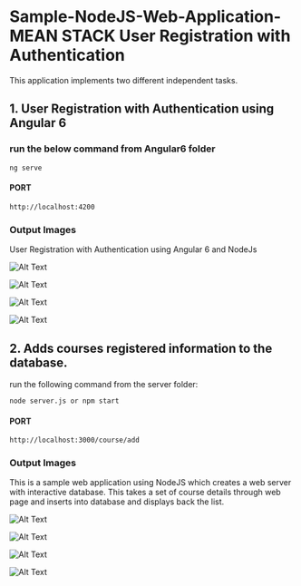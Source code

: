 # Sample-NodeJS-Web-Application- MEAN STACK User Registration with Authentication
This application implements two different independent tasks.
## 1. User Registration with Authentication using Angular 6

### run the below command from Angular6 folder
```
ng serve
```
#### PORT
```
http://localhost:4200
```
### Output Images
User Registration with Authentication using Angular 6 and NodeJs

![Alt Text](https://github.com/bhamakpillutla/Sample-NodeJS-Web-Application-/blob/master/input-output-Images/sign-up.JPG)

![Alt Text](https://github.com/bhamakpillutla/Sample-NodeJS-Web-Application-/blob/master/input-output-Images/data-entered.JPG)

![Alt Text](https://github.com/bhamakpillutla/Sample-NodeJS-Web-Application-/blob/master/input-output-Images/successful.JPG)

![Alt Text](https://github.com/bhamakpillutla/Sample-NodeJS-Web-Application-/blob/master/input-output-Images/duplicate.JPG)

## 2. Adds courses registered information to the database.
run the following command from the server folder:
```
node server.js or npm start
```
#### PORT
```
http://localhost:3000/course/add
```
### Output Images
This is a sample web application using NodeJS which creates a web server with interactive database. This takes a set of course details through web page and inserts into database and displays back the list.

![Alt Text](https://github.com/bhamakpillutla/Sample-NodeJS-Web-Application-/blob/master/input-output-Images/welcomeHBS.JPG)

![Alt Text](https://github.com/bhamakpillutla/Sample-NodeJS-Web-Application-/blob/master/input-output-Images/EnterData.JPG)

![Alt Text](https://github.com/bhamakpillutla/Sample-NodeJS-Web-Application-/blob/master/input-output-Images/DataEntered.JPG)

![Alt Text](https://github.com/bhamakpillutla/Sample-NodeJS-Web-Application-/blob/master/input-output-Images/dataDisplay.JPG)


